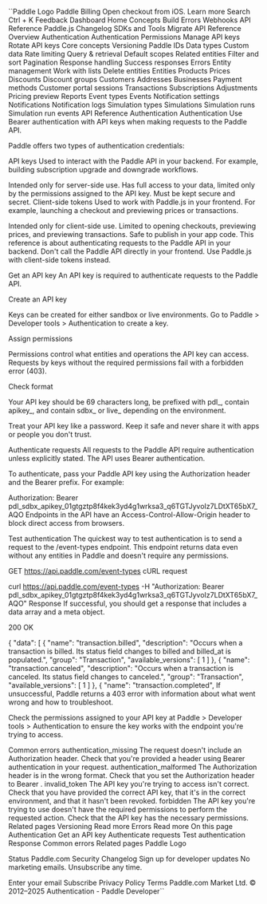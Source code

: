 ``Paddle Logo
Paddle Billing
Open checkout from iOS. Learn more
Search
Ctrl + K
Feedback
Dashboard
Home
Concepts
Build
Errors
Webhooks
API Reference
Paddle.js
Changelog
SDKs and Tools
Migrate
API Reference
Overview
Authentication
Authentication
Permissions
Manage API keys
Rotate API keys
Core concepts
Versioning
Paddle IDs
Data types
Custom data
Rate limiting
Query & retrieval
Default scopes
Related entities
Filter and sort
Pagination
Response handling
Success responses
Errors
Entity management
Work with lists
Delete entities
Entities
Products
Prices
Discounts
Discount groups
Customers
Addresses
Businesses
Payment methods
Customer portal sessions
Transactions
Subscriptions
Adjustments
Pricing preview
Reports
Event types
Events
Notification settings
Notifications
Notification logs
Simulation types
Simulations
Simulation runs
Simulation run events
API Reference
Authentication
Authentication
Use Bearer authentication with API keys when making requests to the Paddle API.

Paddle offers two types of authentication credentials:

API keys
Used to interact with the Paddle API in your backend. For example, building subscription upgrade and downgrade workflows.

Intended only for server-side use.
Has full access to your data, limited only by the permissions assigned to the API key.
Must be kept secure and secret.
Client-side tokens
Used to work with Paddle.js in your frontend. For example, launching a checkout and previewing prices or transactions.

Intended only for client-side use.
Limited to opening checkouts, previewing prices, and previewing transactions.
Safe to publish in your app code.
This reference is about authenticating requests to the Paddle API in your backend. Don't call the Paddle API directly in your frontend. Use Paddle.js with client-side tokens instead.

Get an API key
An API key is required to authenticate requests to the Paddle API.

Create an API key

Keys can be created for either sandbox or live environments. Go to Paddle > Developer tools > Authentication to create a key.

Assign permissions

Permissions control what entities and operations the API key can access. Requests by keys without the required permissions fail with a forbidden error (403).

Check format

Your API key should be 69 characters long, be prefixed with pdl_, contain apikey_, and contain sdbx_ or live_ depending on the environment.

Treat your API key like a password. Keep it safe and never share it with apps or people you don't trust.

Authenticate requests
All requests to the Paddle API require authentication unless explicitly stated. The API uses Bearer authentication.

To authenticate, pass your Paddle API key using the Authorization header and the Bearer prefix. For example:


Authorization: Bearer pdl_sdbx_apikey_01gtgztp8f4kek3yd4g1wrksa3_q6TGTJyvoIz7LDtXT65bX7_AQO
Endpoints in the API have an Access-Control-Allow-Origin header to block direct access from browsers.

Test authentication
The quickest way to test authentication is to send a request to the /event-types endpoint. This endpoint returns data even without any entities in Paddle and doesn't require any permissions.

GET
https://api.paddle.com/event-types
cURL request

curl https://api.paddle.com/event-types -H "Authorization: Bearer pdl_sdbx_apikey_01gtgztp8f4kek3yd4g1wrksa3_q6TGTJyvoIz7LDtXT65bX7_AQO"
Response
If successful, you should get a response that includes a data array and a meta object.

200 OK

{
  "data": [
    {
      "name": "transaction.billed",
      "description": "Occurs when a transaction is billed. Its status field changes to billed and billed_at is populated.",
      "group": "Transaction",
      "available_versions": [
        1
      ]
    },
    {
      "name": "transaction.canceled",
      "description": "Occurs when a transaction is canceled. Its status field changes to canceled.",
      "group": "Transaction",
      "available_versions": [
        1
      ]
    },
    {
      "name": "transaction.completed",
If unsuccessful, Paddle returns a 403 error with information about what went wrong and how to troubleshoot.

Check the permissions assigned to your API key at Paddle > Developer tools > Authentication to ensure the key works with the endpoint you're trying to access.

Common errors
authentication_missing	The request doesn't include an Authorization header. Check that you're provided a header using Bearer authentication in your request.
authentication_malformed	The Authorization header is in the wrong format. Check that you set the Authorization header to Bearer <API key>.
invalid_token	The API key you're trying to access isn't correct. Check that you have provided the correct API key, that it's in the correct environment, and that it hasn't been revoked.
forbidden	The API key you're trying to use doesn't have the required permissions to perform the requested action. Check that the API key has the necessary permissions.
Related pages
Versioning
Read more
Errors
Read more
On this page
Authentication
Get an API key
Authenticate requests
Test authentication
Response
Common errors
Related pages
Paddle Logo

Status
Paddle.com
Security
Changelog
Sign up for developer updates
No marketing emails. Unsubscribe any time.

Enter your email
Subscribe
Privacy Policy
Terms
Paddle.com Market Ltd. © 2012–2025
Authentication - Paddle Developer``